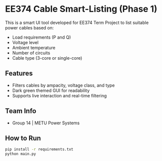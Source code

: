 # EE374 Cable Smart-Listing (Phase 1)

This is a smart UI tool developed for EE374 Term Project to list suitable power cables based on:

- Load requirements (P and Q)
- Voltage level
- Ambient temperature
- Number of circuits
- Cable type (3-core or single-core)

## Features

- Filters cables by ampacity, voltage class, and type
- Dark green themed GUI for readability
- Supports live interaction and real-time filtering

## Team Info

- Group 14 | METU Power Systems

## How to Run

```bash
pip install -r requirements.txt
python main.py

